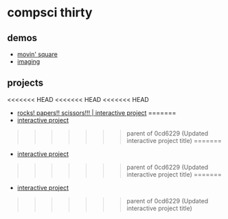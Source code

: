 # compsci thirty

## demos
- [movin' square](movingsquare)
- [imaging](imagedemo)
## projects
<<<<<<< HEAD
<<<<<<< HEAD
<<<<<<< HEAD
- [rocks! papers!! scissors!!! | interactive project](interactivescene)
=======
- [interactive project](interactivescene)
>>>>>>> parent of 0cd6229 (Updated interactive project title)
=======
- [interactive project](interactivescene)
>>>>>>> parent of 0cd6229 (Updated interactive project title)
=======
- [interactive project](interactivescene)
>>>>>>> parent of 0cd6229 (Updated interactive project title)
